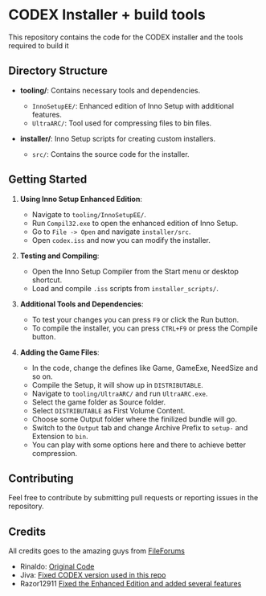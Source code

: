 # CODEX Installer + build tools

This repository contains the code for the CODEX installer and the tools required to build it

## Directory Structure

- **tooling/**: Contains necessary tools and dependencies.
  - `InnoSetupEE/`: Enhanced edition of Inno Setup with additional features.
  - `UltraARC/`: Tool used for compressing files to bin files.

- **installer/**: Inno Setup scripts for creating custom installers.
  - `src/`: Contains the source code for the installer.

## Getting Started

1. **Using Inno Setup Enhanced Edition**:
   - Navigate to `tooling/InnoSetupEE/`.
   - Run `Compil32.exe` to open the enhanced edition of Inno Setup.
   - Go to `File -> Open` and navigate `installer/src`.
   - Open `codex.iss` and now you can modify the installer.

2. **Testing and Compiling**:
   - Open the Inno Setup Compiler from the Start menu or desktop shortcut.
   - Load and compile `.iss` scripts from `installer_scripts/`.

3. **Additional Tools and Dependencies**:
   - To test your changes you can press `F9` or click the Run button.
   - To compile the installer, you can press `CTRL+F9` or press the Compile button.
   
4. **Adding the Game Files**:
   - In the code, change the defines like Game, GameExe, NeedSize and so on.
   - Compile the Setup, it will show up in `DISTRIBUTABLE`.
   - Navigate to `tooling/UltraARC/` and run `UltraARC.exe`.
   - Select the game folder as Source folder.
   - Select `DISTRIBUTABLE` as First Volume Content.
   - Choose some Output folder where the finilized bundle will go.
   - Switch to the `Output` tab and change Archive Prefix to `setup-` and Extension to `bin`.
   - You can play with some options here and there to achieve better compression.

## Contributing

Feel free to contribute by submitting pull requests or reporting issues in the repository.

## Credits

All credits goes to the amazing guys from [FileForums](https://fileforums.com)
- Rinaldo: [Original Code](https://fileforums.com/showthread.php?t=97259)
- Jiva: [Fixed CODEX version used in this repo](https://fileforums.com/member.php?u=229855)
- Razor12911 [Fixed the Enhanced Edition and added several features](https://fileforums.com/showpost.php?p=437536)
